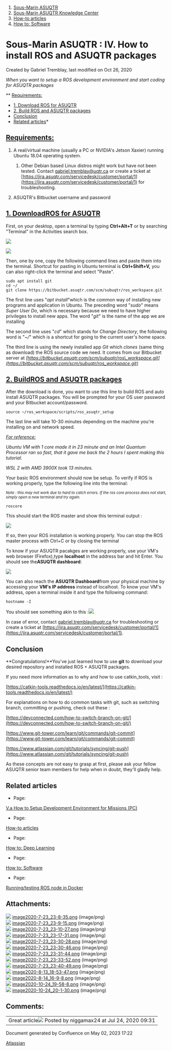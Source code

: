 1. [Sous-Marin ASUQTR](index.html)
2. [Sous-Marin ASUQTR Knowledge Center](Sous-Marin-ASUQTR-Knowledge-Center_5144578.html)
3. [How-to articles](How-to-articles_13533186.html)
4. [How to: Software](42827871.html)

# Sous-Marin ASUQTR : IV. How to install ROS and ASUQTR packages

Created by Gabriel Tremblay, last modified on Oct 26, 2020

*When you want to setup a ROS development environment and start coding for ASUQTR packages*

** [Requirements:](#IV.HowtoinstallROSandASUQTRpackages-Requirements:)
* [1\. Download ROS for ASUQTR](#IV.HowtoinstallROSandASUQTRpackages-1.DownloadROSforASUQTR)
* [2\. Build ROS and ASUQTR packages](#IV.HowtoinstallROSandASUQTRpackages-2.BuildROSandASUQTRpackages)
* [Conclusion](#IV.HowtoinstallROSandASUQTRpackages-Conclusion)
* [Related articles](#IV.HowtoinstallROSandASUQTRpackages-Relatedarticles)*

## <u>Requirements:</u>

1. A real/virtual machine (usually a PC or NVIDIA's Jetson Xaxier) running Ubuntu 18.04 operating system.  

   1. Other Debian based Linux distros might work but have not been tested. Contact [gabriel.tremblay@uqtr.ca](mailto:gabriel.tremblay@uqtr.ca) or create a ticket at [https://jira.asuqtr.com/servicedesk/customer/portal/1](https://jira.asuqtr.com/servicedesk/customer/portal/1) for troubleshooting.
2. ASUQTR's Bitbucket username and password

## <u>1\. Download</u><u>ROS for ASUQTR</u>

First, on your desktop, open a terminal by typing **Ctrl+Alt+T** or by searching "Terminal" in the Activities search box.

![](attachments/34897922/34897924.png)

![](attachments/34897922/34897925.png)

Then, one by one, copy the following command lines and paste them into the terminal. Shortcut for pasting in Ubuntu terminal is **Ctrl+Shift+V,** you can also right-click the terminal and select "Paste".

```
sudo apt install git
cd ~/ 
git clone https://bitbucket.asuqtr.com/scm/subuqtr/ros_workspace.git
```

The first line uses "*apt install*"which is the common way of installing new programs and application in Ubuntu. The preceding word "*sudo*" means *Super User Do*, which is necessary because we need to have higher privileges to install new apps. The word "*git*" is the name of the app we are installing

The second line uses "*cd*" which stands for *Change Directory*, the following word is "*~/*" which is a shortcut for going to the current user's home space.

The third line is using the newly installed app *Git* which *clones* (same thing as download) the ROS source code we need. It comes from our Bitbucket server at *[https://bitbucket.asuqtr.com/scm/subuqtr/ros\_workspace.git](https://bitbucket.asuqtr.com/scm/subuqtr/ros_workspace.git)*

## <u>2\. Build</u><u>ROS and ASUQTR packages</u>

After the download is done, you want to use this line to build ROS and auto install ASUQTR packages. You will be prompted for your OS user password and your Bitbucket account/password.

```
source ~/ros_workspace/scripts/ros_asuqtr_setup
```

The last line will take 10-30 minutes depending on the machine you're installing on and network speed.

<u>*For reference:*</u>

*Ubuntu VM with 1 core made it in 23 minute and an Intel Quantum Processor ran so fast, that it gave me back the 2 hours I spent making this tutorial.*

*WSL 2 with AMD 3900X took 13 minutes.*

Your basic ROS environment should now be setup. To verify if ROS is working properly, type the following line into the terminal:

<sub>*Note : this may not work due to hard to catch errors. If the ros core process does not start, simply open a new terminal and try again.*</sub>

```
roscore
```

This should start the ROS master and show this terminal output :

![](attachments/34897922/34897926.png)

If so, then your ROS installation is working properly. You can stop the ROS master process with Ctrl+C or by closing the terminal

To know if your ASUQTR pacakges are working properly, use your VM's web browser (Firefox),type **localhost** in the address bar and hit Enter. You should see the**ASUQTR dashboard**:

![](attachments/34897922/40697920.png)

You can also reach the **ASUQTR Dashboard**from your physical machine by accessing your **VM's IP address** instead of localhost. To know your VM's address, open a terminal inside it and type the following command:

```
hostname -I
```

You should see something akin to this :![](attachments/34897922/40697921.png)

In case of error, contact [gabriel.tremblay@uqtr.ca](mailto:gabriel.tremblay@uqtr.ca) for troubleshooting or create a ticket at [https://jira.asuqtr.com/servicedesk/customer/portal/1](https://jira.asuqtr.com/servicedesk/customer/portal/1).

## **Conclusion**

**Congratulations!**You've just learned how to use **git** to download your desired repository and installed ROS + ASUQTR packages.

If you need more information as to why and how to use catkin\_tools, visit :

[https://catkin-tools.readthedocs.io/en/latest/](https://catkin-tools.readthedocs.io/en/latest/)

For explanations on how to do common tasks with git, such as switching branch, committing or pushing, check out these :

[https://devconnected.com/how-to-switch-branch-on-git/](https://devconnected.com/how-to-switch-branch-on-git/)

[https://www.git-tower.com/learn/git/commands/git-commit](https://www.git-tower.com/learn/git/commands/git-commit)

[https://www.atlassian.com/git/tutorials/syncing/git-push](https://www.atlassian.com/git/tutorials/syncing/git-push)

As these concepts are not easy to grasp at first, please ask your fellow ASUQTR senior team members for help when in doubt, they'll gladly help.

## Related articles

* Page:

[V.a How to Setup Development Environment for Missions (PC)](/pages/viewpage.action?pageId=36175900)
* Page:

[How-to articles](/display/SUBUQTR/How-to+articles)
* Page:

[How to: Deep Learning](/display/SUBUQTR/How+to%3A+Deep+Learning)
* Page:

[How to: Software](/display/SUBUQTR/How+to%3A+Software)
* Page:

[Running/testing ROS node in Docker](/pages/viewpage.action?pageId=29851650)

## Attachments:

![](images/icons/bullet_blue.gif) [image2020-7-23\_23-8-35.png](attachments/34897922/34897923.png) (image/png)  
![](images/icons/bullet_blue.gif) [image2020-7-23\_23-9-15.png](attachments/34897922/34897924.png) (image/png)  
![](images/icons/bullet_blue.gif) [image2020-7-23\_23-10-27.png](attachments/34897922/34897925.png) (image/png)  
![](images/icons/bullet_blue.gif) [image2020-7-23\_23-17-31.png](attachments/34897922/34897926.png) (image/png)  
![](images/icons/bullet_blue.gif) [image2020-7-23\_23-30-28.png](attachments/34897922/34897927.png) (image/png)  
![](images/icons/bullet_blue.gif) [image2020-7-23\_23-30-46.png](attachments/34897922/34897928.png) (image/png)  
![](images/icons/bullet_blue.gif) [image2020-7-23\_23-31-44.png](attachments/34897922/34897929.png) (image/png)  
![](images/icons/bullet_blue.gif) [image2020-7-23\_23-33-52.png](attachments/34897922/34897930.png) (image/png)  
![](images/icons/bullet_blue.gif) [image2020-7-23\_23-40-49.png](attachments/34897922/34897931.png) (image/png)  
![](images/icons/bullet_blue.gif) [image2020-8-13\_18-53-47.png](attachments/34897922/36175877.png) (image/png)  
![](images/icons/bullet_blue.gif) [image2020-8-14\_16-9-8.png](attachments/34897922/36175897.png) (image/png)  
![](images/icons/bullet_blue.gif) [image2020-10-24\_19-58-8.png](attachments/34897922/40697920.png) (image/png)  
![](images/icons/bullet_blue.gif) [image2020-10-24\_20-1-30.png](attachments/34897922/40697921.png) (image/png)

## Comments:

||
|---|
|<font>Great article</font>![](images/icons/contenttypes/comment_16.png) Posted by niggamax24 at Jul 24, 2020 09:31|

Document generated by Confluence on May 02, 2023 17:22

[Atlassian](https://www.atlassian.com/)